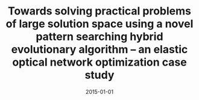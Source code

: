 ---
# Documentation: https://wowchemy.com/docs/managing-content/

title: Towards solving practical problems of large solution space using a novel pattern
  searching hybrid evolutionary algorithm – an elastic optical network optimization
  case study
subtitle: ''
summary: ''
authors:
- Michał W. Przewoźniczek
- Róża J. Goścień
- Krzysztof Walkowiak
- Mirosław Klinkowski
tags: []
categories: []
date: '2015-01-01'
lastmod: 2022-10-07T05:03:22Z
featured: false
draft: false

# Featured image
# To use, add an image named `featured.jpg/png` to your page's folder.
# Focal points: Smart, Center, TopLeft, Top, TopRight, Left, Right, BottomLeft, Bottom, BottomRight.
image:
  caption: ''
  focal_point: ''
  preview_only: false

# Projects (optional).
#   Associate this post with one or more of your projects.
#   Simply enter your project's folder or file name without extension.
#   E.g. `projects = ["internal-project"]` references `content/project/deep-learning/index.md`.
#   Otherwise, set `projects = []`.
projects: []
publishDate: '2022-10-07T05:03:21.579389Z'
publication_types:
- '2'
abstract: ''
publication: '*Expert Systems with Applications*'
doi: 10.1016/j.eswa.2015.05.040
---